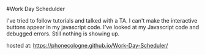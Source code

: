 #Work Day Schedulder

I've tried to follow tutorials and talked with a TA. I can't make the interactive buttons appear in my javascript code. I've looked at my Javascript code and debugged errors. Still nothing is showing up.

hosted at: https://phonecologne.github.io/Work-Day-Scheduler/